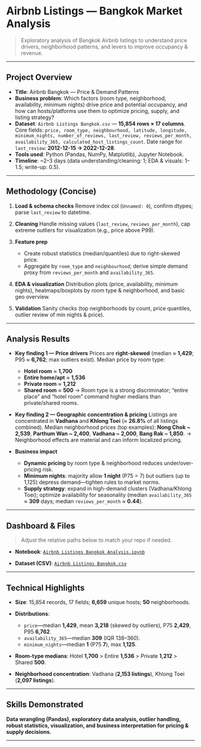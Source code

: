 # Airbnb Listings — Bangkok Market Analysis

> Exploratory analysis of Bangkok Airbnb listings to understand price drivers, neighborhood patterns, and levers to improve occupancy & revenue.

---

## Project Overview

* **Title**: Airbnb Bangkok — Price & Demand Patterns
* **Business problem**:
  Which factors (room type, neighborhood, availability, minimum nights) drive price and potential occupancy, and how can hosts/platforms use them to optimize pricing, supply, and listing strategy?
* **Dataset**:
  `Airbnb Listings Bangkok.csv` — **15,854 rows × 17 columns**. Core fields: `price, room_type, neighbourhood, latitude, longitude, minimum_nights, number_of_reviews, last_review, reviews_per_month, availability_365, calculated_host_listings_count`. Date range for `last_review`: **2012-12-15 → 2022-12-28**.
* **Tools used**:
  Python (Pandas, NumPy, Matplotlib), Jupyter Notebook.
* **Timeline**: \~2–3 days (data understanding/cleaning: 1; EDA & visuals: 1–1.5; write-up: 0.5).

---

## Methodology (Concise)

1. **Load & schema checks**
   Remove index col (`Unnamed: 0`), confirm dtypes; parse `last_review` to datetime.
2. **Cleaning**
   Handle missing values (`last_review`, `reviews_per_month`), cap extreme outliers for visualization (e.g., price above P99).
3. **Feature prep**

   * Create robust statistics (median/quantiles) due to right-skewed price.
   * Aggregate by `room_type` and `neighbourhood`; derive simple demand proxy from `reviews_per_month` and `availability_365`.
4. **EDA & visualization**
   Distribution plots (price, availability, minimum nights), heatmaps/boxplots by room type & neighborhood, and basic geo overview.
5. **Validation**
   Sanity checks (top neighborhoods by count, price quantiles, outlier review of min nights & price).

---

## Analysis Results

* **Key finding 1 — Price drivers**
  Prices are **right-skewed** (median ≈ **1,429**; P95 ≈ **6,762**; max outliers exist). Median price by room type:

  * **Hotel room** ≈ **1,700**
  * **Entire home/apt** ≈ **1,536**
  * **Private room** ≈ **1,212**
  * **Shared room** ≈ **500**
    → Room type is a strong discriminator; “entire place” and “hotel room” command higher medians than private/shared rooms.

* **Key finding 2 — Geographic concentration & pricing**
  Listings are concentrated in **Vadhana** and **Khlong Toei** (≈ **26.8%** of all listings combined). Median neighborhood prices (top examples): **Nong Chok \~ 2,539**, **Parthum Wan \~ 2,400**, **Vadhana \~ 2,000**, **Bang Rak \~ 1,850**.
  → Neighborhood effects are material and can inform localized pricing.

* **Business impact**

  * **Dynamic pricing** by room type & neighborhood reduces under/over-pricing risk.
  * **Minimum nights**: majority allow **1 night** (P75 = 7) but outliers (up to 1,125) depress demand—tighten rules to market norms.
  * **Supply strategy**: expand in high-demand clusters (Vadhana/Khlong Toei); optimize availability for seasonality (median `availability_365` ≈ **309** days; median `reviews_per_month` ≈ **0.44**).

---

## Dashboard & Files

> Adjust the relative paths below to match your repo if needed.

* **Notebook**:
  [`Airbnb Listings Bangkok Analysis.ipynb`](./assets/Airbnb-Listings-Bangkok-Analysis.ipynb)

* **Dataset (CSV)**:
  [`Airbnb Listings Bangkok.csv`](./assets/Airbnb-Listings-Bangkok.csv)

---

## Technical Highlights

* **Size**: 15,854 records, 17 fields; **6,659** unique hosts; **50** neighborhoods.
* **Distributions**:

  * `price`—median **1,429**, mean **3,218** (skewed by outliers), P75 **2,429**, P95 **6,762**.
  * `availability_365`—median **309** (IQR 138–360).
  * `minimum_nights`—median **1** (P75 **7**), max **1,125**.
* **Room-type medians**: Hotel **1,700** > Entire **1,536** > Private **1,212** > Shared **500**.
* **Neighborhood concentration**: Vadhana (**2,153 listings**), Khlong Toei (**2,097 listings**).

---

## Skills Demonstrated

**Data wrangling (Pandas), exploratory data analysis, outlier handling, robust statistics, visualization, and business interpretation for pricing & supply decisions.**

---
